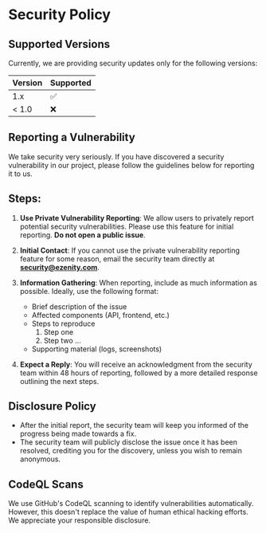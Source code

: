 # Security Policy

## Supported Versions

Currently, we are providing security updates only for the following versions:

| Version | Supported          |
| ------- | ------------------ |
| 1.x   | :white_check_mark: |
| < 1.0   | :x:                |

## Reporting a Vulnerability

We take security very seriously. If you have discovered a security vulnerability in our project, please follow the guidelines below for reporting it to us.

## Steps:

1. **Use Private Vulnerability Reporting**: We allow users to privately report potential security vulnerabilities. Please use this feature for initial reporting. **Do not open a public issue**.

2. **Initial Contact**: If you cannot use the private vulnerability reporting feature for some reason, email the security team directly at **security@ezenity.com**.

3. **Information Gathering**: When reporting, include as much information as possible. Ideally, use the following format:
    - Brief description of the issue
    - Affected components (API, frontend, etc.)
    - Steps to reproduce
        1. Step one
        2. Step two
        ...
    - Supporting material (logs, screenshots)
4. **Expect a Reply**: You will receive an acknowledgment from the security team within 48 hours of reporting, followed by a more detailed response outlining the next steps.

## Disclosure Policy
  - After the initial report, the security team will keep you informed of the progress being made towards a fix.
  - The security team will publicly disclose the issue once it has been resolved, crediting you for the discovery, unless you wish to remain anonymous.
## CodeQL Scans
We use GitHub's CodeQL scanning to identify vulnerabilities automatically. However, this doesn't replace the value of human ethical hacking efforts. We appreciate your responsible disclosure.
